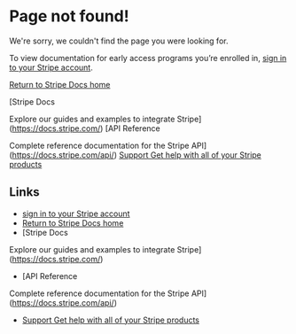 # Page not found!

 
We're sorry, we couldn't find the page you were looking for.

 
To view documentation for early access programs you’re enrolled in, [sign in to
your Stripe
account](https://dashboard.stripe.com/login?redirect=https%3A%2F%2Fdocs.stripe.com%2F).

 
[Return to Stripe Docs home](https://docs.stripe.com/)

 
 [Stripe Docs
 
Explore our guides and examples to integrate Stripe](https://docs.stripe.com/)
 [API Reference
 
Complete reference documentation for the Stripe
API](https://docs.stripe.com/api/)
 [Support
Get help with all of your Stripe products](https://support.stripe.com/)
 
 

## Links

- [sign in to your Stripe
account](https://dashboard.stripe.com/login?redirect=https%3A%2F%2Fdocs.stripe.com%2F)
- [Return to Stripe Docs home](https://docs.stripe.com)
- [Stripe Docs
 
Explore our guides and examples to integrate Stripe](https://docs.stripe.com/)
- [API Reference
 
Complete reference documentation for the Stripe
API](https://docs.stripe.com/api/)
- [Support
Get help with all of your Stripe products](https://support.stripe.com/)